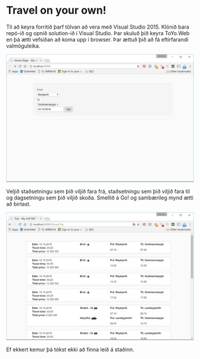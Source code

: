 # Travel on your own!

Til að keyra forritið þarf tölvan að vera með Visual Studio 2015. Klónið bara repó-ið og opnið solution-ið í Visual Studio. Þar skuluð þið keyra ToYo.Web en þá ætti vefsiðan að koma upp í browser. Þar ættuð þið að fá eftirfarandi valmöguleika.

![alt text](https://github.com/fbolafsson/ToYo/blob/master/start.png?raw=true "Bryjun vefsíðu")

Veljið staðsetningu sem þið viljið fara frá, staðsetningu sem þið viljið fara til og dagsetningu sem þið viljið skoða. Smellið á Go! og sambærileg mynd ætti að birtast. 

![alt text](https://github.com/fbolafsson/ToYo/blob/master/Result.png?raw=true "Niðurstaða")

Ef ekkert kemur þá tókst ekki að finna leið á staðinn.
